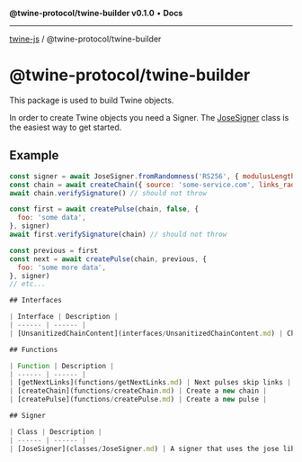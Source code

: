 **@twine-protocol/twine-builder v0.1.0** • **Docs**

***

[twine-js](../../index.md) / @twine-protocol/twine-builder

# @twine-protocol/twine-builder

This package is used to build Twine objects.

In order to create Twine objects you need a Signer. The [JoseSigner](classes/JoseSigner.md)
class is the easiest way to get started.

## Example

```js
const signer = await JoseSigner.fromRandomness('RS256', { modulusLength: 2048 })
const chain = await createChain({ source: 'some-service.com', links_radix: 3 }, signer)
await chain.verifySignature() // should not throw

const first = await createPulse(chain, false, {
  foo: 'some data',
}, signer)
await first.verifySignature(chain) // should not throw

const previous = first
const next = await createPulse(chain, previous, {
  foo: 'some more data',
}, signer)
// etc...

## Interfaces

| Interface | Description |
| ------ | ------ |
| [UnsanitizedChainContent](interfaces/UnsanitizedChainContent.md) | Chain content accepted by the builder |

## Functions

| Function | Description |
| ------ | ------ |
| [getNextLinks](functions/getNextLinks.md) | Next pulses skip links |
| [createChain](functions/createChain.md) | Create a new chain |
| [createPulse](functions/createPulse.md) | Create a new pulse |

## Signer

| Class | Description |
| ------ | ------ |
| [JoseSigner](classes/JoseSigner.md) | A signer that uses the jose library to sign twines |
